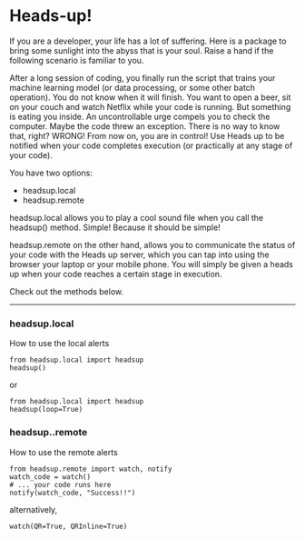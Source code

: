 # Heads-up!
If you are a developer, your life has a lot of suffering. Here is a package to bring some sunlight into the abyss that is your soul. 
Raise a hand if the following scenario is familiar to you. 

After a long session of coding, you finally run the script that trains your machine learning model (or data processing, or some other batch operation). 
You do not know when it will finish. You want to open a beer, sit on your couch and watch Netflix while your code is running. But something is eating you inside.
An uncontrollable urge compels you to check the computer. Maybe the code threw an exception. There is no way to know that, right? 
WRONG! From now on, you are in control! Use Heads up to be notified when your code completes execution (or practically at any stage of your code). 

You have two options: 
- headsup.local
- headsup.remote

headsup.local allows you to play a cool sound file when you call the headsup() method. Simple! Because it should be simple! 

headsup.remote on the other hand, allows you to communicate the status of your code with the Heads up server, which you can tap into using the browser your laptop or your mobile phone. You will simply be given a heads up when your code reaches a certain stage in execution. 

Check out the methods below.
___
### headsup.local
How to use the local alerts

```
from headsup.local import headsup
headsup()
```
or
```
from headsup.local import headsup
headsup(loop=True)
```
### headsup..remote 
How to use the remote alerts

```
from headsup.remote import watch, notify
watch_code = watch()
# ... your code runs here
notify(watch_code, "Success!!")
```
alternatively, 
```
watch(QR=True, QRInline=True)
```
